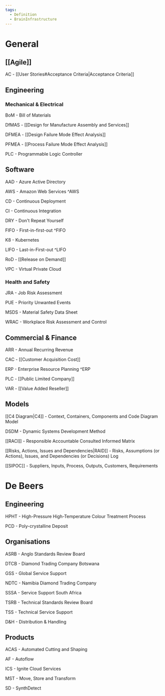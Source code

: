 ```yaml
---
tags:
  - Definition
  - BrainInfrastructure
---
```

# General
## [[Agile]]
AC - [[User Stories#Acceptance Criteria|Acceptance Criteria]]
## Engineering
### Mechanical & Electrical
BoM - Bill of Materials

DfMAS - [[Design for Manufacture Assembly and Services]]

DFMEA - [[Design Failure Mode Effect Analysis]]

PFMEA - [[Process Failure Mode Effect Analysis]]

PLC - Programmable Logic Controller
## Software
AAD - Azure Active Directory

AWS - Amazon Web Services ^AWS

CD - Continuous Deployment

CI - Continuous Integration

DRY - Don't Repeat Yourself

FIFO - First-in-first-out ^FIFO

K8 - Kubernetes

LIFO - Last-in-First-out ^LIFO

RoD - [[Release on Demand]]

VPC - Virtual Private Cloud
### Health and Safety
JRA - Job Risk Assessment

PUE - Priority Unwanted Events

MSDS - Material Safety Data Sheet

WRAC - Workplace Risk Assessment and Control
## Commercial & Finance
ARR - Annual Recurring Revenue

CAC - [[Customer Acquisition Cost]]

ERP - Enterprise Resource Planning ^ERP

PLC - [[Public Limited Company]]

VAR - [[Value Added Reseller]]
## Models
[[C4  Diagram|C4]] - Context, Containers, Components and Code Diagram Model

DSDM - Dynamic Systems Development Method

[[RACI]] - Responsible Accountable Consulted Informed Matrix

[[Risks, Actions, Issues and Dependencies|RAID]] - Risks, Assumptions (or Actions), Issues, and Dependencies (or Decisions) Log

[[SIPOC]] - Suppliers, Inputs, Process, Outputs, Customers, Requirements

# De Beers
## Engineering
HPHT - High-Pressure High-Temperature Colour Treatment Process

PCD - Poly-crystalline Deposit
## Organisations
ASRB - Anglo Standards Review Board

DTCB - Diamond Trading Company Botswana

GSS - Global Service Support

NDTC - Namibia Diamond Trading Company

SSSA - Service Support South Africa

TSRB - Technical Standards Review Board

TSS - Technical Service Support

D&H - Distribution & Handling
## Products
ACAS - Automated Cutting and Shaping

AF - Autoflow

ICS - Ignite Cloud Services

MST - Move, Store and Transform

SD - SynthDetect